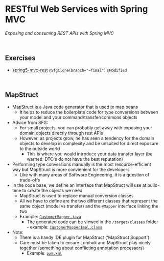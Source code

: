# RESTful Web Services with Spring MVC
*Exposing and consuming REST APIs with Spring MVC*

<br>

## Exercises
* [spring5-mvc-rest](./exercises/spring5-mvc-rest) `@SfgClone(branch="~final")` `@Modified`

<br>

## MapStruct
* MapStruct is a Java code generator that is used to map beans
    * It helps to reduce the boilerplate code for type conversions between your model and your command/transfer/commons objects
* Advice from SFG:
    * For small projects, you can probably get away with exposing your domain objects directly through rest APIs
    * However, as projects grow, he has seen a tendency for the domain objects to develop in complexity and be unsuited for direct exposure to the outside world
        * This is where you would introduce your data transfer layer (be warned: DTO's do not have the best reputation)
* Performing type conversions manually is the most resource-efficient way but MapStruct is more convienient for the developers
    * Like with many areas of Software Engineering, it is a question of trade-offs
* In the code base, we define an interface that MapStruct will use at build-time to create the objects we need
    * MapStruct is used to replace manual conversion classes
    * All we have to define are the two different classes that represent the same object (model vs transfer) and the `@Mapper` interface linking the two
    * Example: [`CustomerMapper.java`](./exercises/spring5-mvc-rest/src/main/java/guru/springfamework/api/v1/mapper/CustomerMapper.java)
        * The generated code can be viewed in the `/target/classes` folder - example: [`CustomerMapperImpl.class`](./exercises/spring5-mvc-rest/target/classes/guru/springfamework/api/v1/mapper/CustomerMapperImpl.class)
* Note:
    * There is a handy IDE plugin for MapStruct ('MapStruct Support')
    * Care must be taken to ensure Lombok and MapStruct play nicely together (something about conflicting annotation processors)
        * Example: [`pom.xml`](./exercises/spring5-mvc-rest/pom.xml)